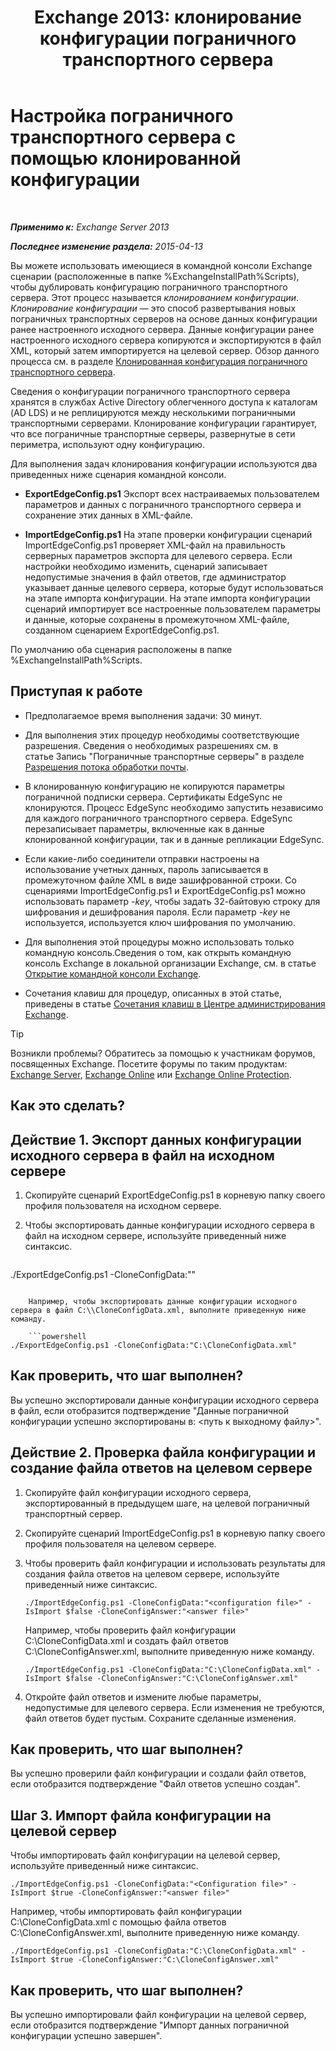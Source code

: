 ﻿---
title: 'Exchange 2013: клонирование конфигурации пограничного транспортного сервера'
TOCTitle: Настройка пограничного транспортного сервера с помощью клонированной конфигурации
ms:assetid: 0bbc83e3-e5e8-4480-a8a6-15f035360856
ms:mtpsurl: https://technet.microsoft.com/ru-ru/library/Aa996008(v=EXCHG.150)
ms:contentKeyID: 61183370
ms.date: 04/30/2018
mtps_version: v=EXCHG.150
ms.translationtype: HT
---

# Настройка пограничного транспортного сервера с помощью клонированной конфигурации

 

_**Применимо к:** Exchange Server 2013_

_**Последнее изменение раздела:** 2015-04-13_

Вы можете использовать имеющиеся в командной консоли Exchange сценарии (расположенные в папке %ExchangeInstallPath%Scripts), чтобы дублировать конфигурацию пограничного транспортного сервера. Этот процесс называется *клонированием конфигурации*. *Клонирование конфигурации* — это способ развертывания новых пограничных транспортных серверов на основе данных конфигурации ранее настроенного исходного сервера. Данные конфигурации ранее настроенного исходного сервера копируются и экспортируются в файл XML, который затем импортируется на целевой сервер. Обзор данного процесса см. в разделе [Клонированная конфигурация пограничного транспортного сервера](edge-transport-server-cloned-configuration-exchange-2013-help.md).

Сведения о конфигурации пограничного транспортного сервера хранятся в службах Active Directory облегченного доступа к каталогам (AD LDS) и не реплицируются между несколькими пограничными транспортными серверами. Клонирование конфигурации гарантирует, что все пограничные транспортные серверы, развернутые в сети периметра, используют одну конфигурацию.

Для выполнения задач клонирования конфигурации используются два приведенных ниже сценария командной консоли.

  - **ExportEdgeConfig.ps1** Экспорт всех настраиваемых пользователем параметров и данных с пограничного транспортного сервера и сохранение этих данных в XML-файле.

  - **ImportEdgeConfig.ps1** На этапе проверки конфигурации сценарий ImportEdgeConfig.ps1 проверяет XML-файл на правильность серверных параметров экспорта для целевого сервера. Если настройки необходимо изменить, сценарий записывает недопустимые значения в файл ответов, где администратор указывает данные целевого сервера, которые будут использоваться на этапе импорта конфигурации. На этапе импорта конфигурации сценарий импортирует все настроенные пользователем параметры и данные, которые сохранены в промежуточном XML-файле, созданном сценарием ExportEdgeConfig.ps1.

По умолчанию оба сценария расположены в папке %ExchangeInstallPath%Scripts.

## Приступая к работе

  - Предполагаемое время выполнения задачи: 30 минут.

  - Для выполнения этих процедур необходимы соответствующие разрешения. Сведения о необходимых разрешениях см. в статье Запись "Пограничные транспортные серверы" в разделе [Разрешения потока обработки почты](mail-flow-permissions-exchange-2013-help.md).

  - В клонированную конфигурацию не копируются параметры пограничной подписки сервера. Сертификаты EdgeSync не клонируются. Процесс EdgeSync необходимо запустить независимо для каждого пограничного транспортного сервера. EdgeSync перезаписывает параметры, включенные как в данные клонированной конфигурации, так и в данные репликации EdgeSync.

  - Если какие-либо соединители отправки настроены на использование учетных данных, пароль записывается в промежуточном файле XML в виде зашифрованной строки. Со сценариями ImportEdgeConfig.ps1 и ExportEdgeConfig.ps1 можно использовать параметр *-key*, чтобы задать 32-байтовую строку для шифрования и дешифрования пароля. Если параметр *-key* не используется, используется ключ шифрования по умолчанию.

  - Для выполнения этой процедуры можно использовать только командную консоль.Сведения о том, как открыть командную консоль Exchange в локальной организации Exchange, см. в статье [Открытие командной консоли Exchange](https://technet.microsoft.com/ru-ru/library/dd638134\(v=exchg.150\)).

  - Сочетания клавиш для процедур, описанных в этой статье, приведены в статье [Сочетания клавиш в Центре администрирования Exchange](keyboard-shortcuts-in-the-exchange-admin-center-exchange-online-protection-help.md).

> [!TIP]  
> Возникли проблемы? Обратитесь за помощью к участникам форумов, посвященных Exchange. Посетите форумы по таким продуктам: <a href="https://go.microsoft.com/fwlink/p/?linkid=60612">Exchange Server</a>, <a href="https://go.microsoft.com/fwlink/p/?linkid=267542">Exchange Online</a> или <a href="https://go.microsoft.com/fwlink/p/?linkid=285351">Exchange Online Protection</a>.


## Как это сделать?

## Действие 1. Экспорт данных конфигурации исходного сервера в файл на исходном сервере

1.  Скопируйте сценарий ExportEdgeConfig.ps1 в корневую папку своего профиля пользователя на исходном сервере.

2.  Чтобы экспортировать данные конфигурации исходного сервера в файл на исходном сервере, используйте приведенный ниже синтаксис.
    
    ```powershell
./ExportEdgeConfig.ps1 -CloneConfigData:"<configuration file>"
```
    
    Например, чтобы экспортировать данные конфигурации исходного сервера в файл C:\\CloneConfigData.xml, выполните приведенную ниже команду.
    
    ```powershell
./ExportEdgeConfig.ps1 -CloneConfigData:"C:\CloneConfigData.xml"
```

## Как проверить, что шаг выполнен?

Вы успешно экспортировали данные конфигурации исходного сервера в файл, если отобразится подтверждение "Данные пограничной конфигурации успешно экспортированы в: \<путь к выходному файлу\>".

## Действие 2. Проверка файла конфигурации и создание файла ответов на целевом сервере

1.  Скопируйте файл конфигурации исходного сервера, экспортированный в предыдущем шаге, на целевой пограничный транспортный сервер.

2.  Скопируйте сценарий ImportEdgeConfig.ps1 в корневую папку своего профиля пользователя на целевом сервере.

3.  Чтобы проверить файл конфигурации и использовать результаты для создания файла ответов на целевом сервере, используйте приведенный ниже синтаксис.
    
        ./ImportEdgeConfig.ps1 -CloneConfigData:"<configuration file>" -IsImport $false -CloneConfigAnswer:"<answer file>"
    
    Например, чтобы проверить файл конфигурации C:\\CloneConfigData.xml и создать файл ответов C:\\CloneConfigAnswer.xml, выполните приведенную ниже команду.
    
        ./ImportEdgeConfig.ps1 -CloneConfigData:"C:\CloneConfigData.xml" -IsImport $false -CloneConfigAnswer:"C:\CloneConfigAnswer.xml"

4.  Откройте файл ответов и измените любые параметры, недопустимые для целевого сервера. Если изменения не требуются, файл ответов будет пустым. Сохраните сделанные изменения.

## Как проверить, что шаг выполнен?

Вы успешно проверили файл конфигурации и создали файл ответов, если отобразится подтверждение "Файл ответов успешно создан".

## Шаг 3. Импорт файла конфигурации на целевой сервер

Чтобы импортировать файл конфигурации на целевой сервер, используйте приведенный ниже синтаксис.

    ./ImportEdgeConfig.ps1 -CloneConfigData:"<Configuration file>" -IsImport $true -CloneConfigAnswer:"<answer file>"

Например, чтобы импортировать файл конфигурации C:\\CloneConfigData.xml с помощью файла ответов C:\\CloneConfigAnswer.xml, выполните приведенную ниже команду.

    ./ImportEdgeConfig.ps1 -CloneConfigData:"C:\CloneConfigData.xml" -IsImport $true -CloneConfigAnswer:"C:\CloneConfigAnswer.xml"

## Как проверить, что шаг выполнен?

Вы успешно импортировали файл конфигурации на целевой сервер, если отобразится подтверждение "Импорт данных пограничной конфигурации успешно завершен".

